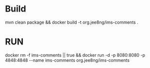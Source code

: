 # Build
mvn clean package && docker build -t org.jee8ng/ims-comments .

# RUN

docker rm -f ims-comments || true && docker run -d -p 8080:8080 -p 4848:4848 --name ims-comments org.jee8ng/ims-comments 